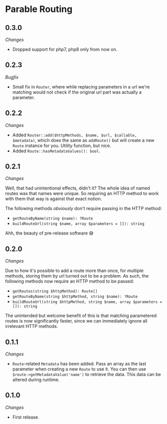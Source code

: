 # Parable Routing

## 0.3.0

_Changes_
- Dropped support for php7, php8 only from now on.

## 0.2.3

_Bugfix_

- Small fix in `Router`, where while replacing parameters in a url we're matching would not check if the original url part was actually a parameter.

## 0.2.2

_Changes_

- Added `Router::add($httpMethods, $name, $url, $callable, $metadata)`, which does the same as `addRoute()` but will create a new `Route` instance for you. Utility function, but nice.
- Added `Route::hasMetadataValues(): bool`.

## 0.2.1

_Changes_

Well, that had unintentional effects, didn't it? The whole idea of named routes was that names were unique. So requiring an HTTP method to work with them that way is against that exact notion.

The following methods _obviously_ don't require passing in the HTTP method:
- `getRouteByName(string $name): ?Route`
- `buildRouteUrl(string $name, array $parameters = []): string`

Ahh, the beauty of pre-release software 😅

## 0.2.0

_Changes_

Due to how it's possible to add a route more than once, for multiple methods, storing them by url turned out to be a problem. As such, the following methods now require an HTTP method to be passed:
  - `getRoutes(string $httpMethod): Route[]`
  - `getRouteByName(string $httpMethod, string $name): ?Route`
  - `buildRouteUrl(string $httpMethod, string $name, array $parameters = []): string`
  
The unintended but welcome benefit of this is that matching parametered routes is now significantly faster, since we can immediately ignore all irrelevant HTTP methods.

## 0.1.1

_Changes_
- `Route`-related `Metadata` has been added. Pass an array as the last parameter when creating a new `Route` to use it. You can then use `$route->getMetadataValue('name')` to retrieve the data. This data can be altered during runtime.

## 0.1.0

_Changes_
- First release.

